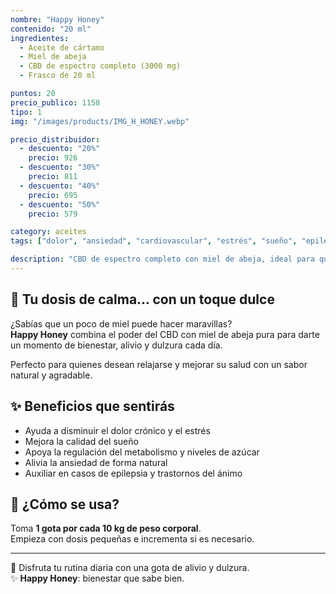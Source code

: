 ```yaml
---
nombre: "Happy Honey"
contenido: "20 ml"
ingredientes:
  - Aceite de cártamo
  - Miel de abeja
  - CBD de espectro completo (3000 mg)
  - Frasco de 20 ml

puntos: 20
precio_publico: 1158
tipo: 1
img: "/images/products/IMG_H_HONEY.webp"

precio_distribuidor:
  - descuento: "20%"
    precio: 926
  - descuento: "30%"
    precio: 811
  - descuento: "40%"
    precio: 695
  - descuento: "50%"
    precio: 579

category: aceites
tags: ["dolor", "ansiedad", "cardiovascular", "estrés", "sueño", "epilepsia", "obesidad", "metabolismo"]

description: "CBD de espectro completo con miel de abeja, ideal para quienes buscan una opción natural con un toque dulce. 3000 mg de CBD en 20 ml."
---
```


## 🍯 Tu dosis de calma... con un toque dulce

¿Sabías que un poco de miel puede hacer maravillas?  
**Happy Honey** combina el poder del CBD con miel de abeja pura para darte un momento de bienestar, alivio y dulzura cada día.

Perfecto para quienes desean relajarse y mejorar su salud con un sabor natural y agradable.

## ✨ Beneficios que sentirás

- Ayuda a disminuir el dolor crónico y el estrés  
- Mejora la calidad del sueño  
- Apoya la regulación del metabolismo y niveles de azúcar  
- Alivia la ansiedad de forma natural  
- Auxiliar en casos de epilepsia y trastornos del ánimo

## 🧴 ¿Cómo se usa?

Toma **1 gota por cada 10 kg de peso corporal**.  
Empieza con dosis pequeñas e incrementa si es necesario.

---

💛 Disfruta tu rutina diaria con una gota de alivio y dulzura.  
✨ **Happy Honey**: bienestar que sabe bien.
